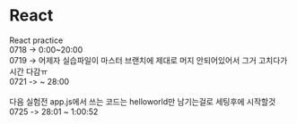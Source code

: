 # React
React practice <br/>
0718 -> 0:00~20:00 <br/>
0719 -> 어제자 실습파일이 마스터 브랜치에 제대로 머지 안되어있어서 그거 고치다가 시간 다감ㅠ<br/>
0721 -> ~ 28:00 <br/><br/>
다음 실험전 app.js에서 쓰는 코드는 helloworld만 남기는걸로 세팅후에 시작할것 <br/>
0725 -> 28:01 ~ 1:00:52<br/>
